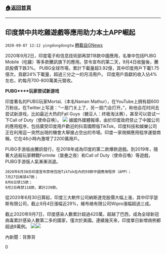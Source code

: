 ###  [:house:返回首頁](https://github.com/ourhimalayas/txt)
---

## 印度禁中共吃雞遊戲等應用助力本土APP崛起
`2020-09-07 12:12 yingdongdongtw` [轉載自GNews](https://gnews.org/zh-hant/339560/)

2020年9月2日，印度電子和信息技術部再禁118款中國應用，名單中包括PUBG Mobile（吃雞）等多款騰訊旗下的應用。禁令宣布的第二天，9月4日收盤後，騰訊股價下跌3%。
PUBG全球市場，累計下載量超3.92億，其中印度用戶下載1.75億次，貢獻24%下載量，超過三分之一的月活用戶。
印度用戶貢獻的收入佔4%左右，約每月700-800萬美元營收。

**PUBG****玩家尝试新游戏**

印度著名的PUBG玩家MortaL（本名Naman Mathur），在YouTube上拥有超600万粉丝。在Twitter上写道：“一扇门关上了，另一扇门会打开。”，称他会花时间去尝试新游戏，比如最近大热的Fall Guys（糖豆人：终极淘汰赛），甚至可以尝试一下Call of Duty（使命召唤）。
![](https://s3.amazonaws.com/gnews-media-offload/wp-content/uploads/2020/09/07111653/20200907pic01.jpg)
據國外媒體報導，由於印度政府禁止了中國公司的應用程序，包括廣受印度用戶歡迎的抖音國際版TikTok，印度科技和娛樂公司正在利用這一突然出現的機會大舉搶占空出的市場。印度一家視頻應用程序運營商稱，它在48小時內激增了2200萬用戶。

PUBG手游版由騰訊發行，在2018年成為印度的第二款爆款遊戲。到2019年，隨著大逃殺玩家轉戰Fortnite（堡壘之夜）和Call of Duty（使命召喚）等遊戲，PUBG手游版人氣漸漸消退。

```
2020年6月30日印度宣布禁用包括TikTok在內的59款中國應用程序（APP）；
7月27日再禁47款；  
8月6日禁15款；
9月2日再禁118款，累計239款。  
```

從2020年6月30日算起，印度三大軟件公司納斯達克股價大幅上漲，其中印孚瑟斯有限公司，截止9月4日漲幅近29%，維布絡有限公司Wipro漲幅超過三成。

截止2020年9月7日，印度感染人數累計超過420萬，超越了巴西，成為全球新冠病毒累計感染人數第二多的國家，僅次於美國。連續幾天來，印度單日新增病例都超過9萬例。
![](https://s3.amazonaws.com/gnews-media-offload/wp-content/uploads/2020/09/07131106/20200907pic03-1-scaled.jpg)![](https://s3.amazonaws.com/gnews-media-offload/wp-content/uploads/2020/09/07131900/20200907pic04-1.jpg)



內新聞：背靠背



0
